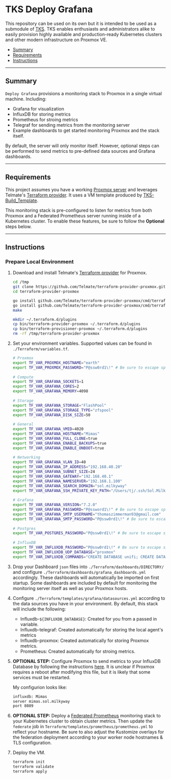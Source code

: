 # TKS Deploy Grafana

This repository can be used on its own but it is intended to be used as a submodule of [TKS](https://github.com/zimmertr/TKS). TKS enables enthusiasts and administrators alike to easily provision highly available and production-ready Kubernetes clusters and other modern infrastructure on Proxmox VE. 

* [Summary](#Summary)
* [Requirements](#Requirements)
* [Instructions](#Instructions)
<hr>

## Summary

`Deploy Grafana`  provisions a monitoring stack to Proxmox in a single virtual machine. Including:

  * Grafana for visualization
  * InfluxDB for storing metrics
  * Prometheus for stroing metrics
  * Telegraf for sending metrics from the monitoring server
  * Example dashboards to get started monitoring Proxmox and the stack itself.

By default, the server will only monitor itself. However, optional steps can be performed to send metrics to pre-defined data sources and Grafana dashboards. 

<hr>

## Requirements

This project assumes you have a working [Proxmox server](https://github.com/zimmertr/TKS-Bootstrap_Proxmox) and leverages Telmate's [Terraform provider](https://github.com/Telmate/terraform-provider-proxmox). It uses a VM template produced by [TKS-Build_Template](https://github.com/zimmertr/TKS-Build_Template).

This monitoring stack is pre-configured to listen for metrics from both Proxmox and a Federated Prometheus server running inside of a Kubernetes cluster. To enable these features, be sure to follow the **Optional** steps below.
<hr>

## Instructions

### Prepare Local Environment

1. Download and install Telmate's [Terraform provider](https://github.com/Telmate/terraform-provider-proxmox) for Proxmox.

   ```bash
   cd /tmp
   git clone https://github.com/Telmate/terraform-provider-proxmox.git
   cd terraform-provider-proxmox
   
   go install github.com/Telmate/terraform-provider-proxmox/cmd/terraform-provider-proxmox
   go install github.com/Telmate/terraform-provider-proxmox/cmd/terraform-provisioner-proxmox
   make
   
   mkdir ~/.terraform.d/plugins
   cp bin/terraform-provider-proxmox ~/.terraform.d/plugins
   cp bin/terraform-provisioner-proxmox ~/.terraform.d/plugins
   rm -rf /tmp/terraform-provider-proxmox
   ```

2. Set your environment variables. Supported values can be found in `./Terraform/variables.tf`.

   ```bash
   # Proxmox
   export TF_VAR_PROXMOX_HOSTNAME="earth"
   export TF_VAR_PROXMOX_PASSWORD="P@ssw0rd1\!" # Be sure to escape special characters
 
   # Compute
   export TF_VAR_GRAFANA_SOCKETS=1
   export TF_VAR_GRAFANA_CORES=2
   export TF_VAR_GRAFANA_MEMORY=4098
 
   # Storage
   export TF_VAR_GRAFANA_STORAGE="FlashPool"
   export TF_VAR_GRAFANA_STORAGE_TYPE="zfspool"
   export TF_VAR_GRAFANA_DISK_SIZE=50
 
   # General
   export TF_VAR_GRAFANA_VMID=4020
   export TF_VAR_GRAFANA_HOSTNAME="Mimas"
   export TF_VAR_GRAFANA_FULL_CLONE=true
   export TF_VAR_GRAFANA_ENABLE_BACKUPS=true
   export TF_VAR_GRAFANA_ENABLE_ONBOOT=true
 
   # Networking
   export TF_VAR_GRAFANA_VLAN_ID=40
   export TF_VAR_GRAFANA_IP_ADDRESS="192.168.40.20"
   export TF_VAR_GRAFANA_SUBNET_SIZE=24
   export TF_VAR_GRAFANA_GATEWAY="192.168.40.1"
   export TF_VAR_GRAFANA_NAMESERVER="192.168.1.100"
   export TF_VAR_GRAFANA_SEARCH_DOMAIN="sol.milkyway"
   export TF_VAR_GRAFANA_SSH_PRIVATE_KEY_PATH="/Users/tj/.ssh/Sol.Milkyway/mimas.sol.milkyway"
 
   # Grafana
   export TF_VAR_GRAFANA_VERSION="7.2.0"
   export TF_VAR_GRAFANA_PASSWORD="P@ssword1\!" # Be sure to escape special characters
   export TF_VAR_GRAFANA_SMTP_USERNAME="thomaszimmerman93@gmail.com"
   export TF_VAR_GRAFANA_SMTP_PASSWORD="P@ssw0rd1\!" # Be sure to escape special characters
 
   # Postgres
   export TF_VAR_POSTGRES_PASSWORD="P@ssw0rd1\!" # Be sure to escape special characters
 
   # InfluxDB
   export TF_VAR_INFLUXDB_PASSWORD="P@ssw0rd1\!" # Be sure to escape special characters
   export TF_VAR_INFLUXDB_UDP_DATABASE="proxmox"
   export TF_VAR_INFLUXDB_COMMANDS="CREATE DATABASE unifi; CREATE DATABASE ups; CREATE DATABASE odroid;"
   ```

3. Drop your Dashboard `json` files into `./Terraform/dashboards/DIRECTORY/` and configure `./Terraform/dashboards/grafana_dashboards.yml` accordingly. These dashboards will automatically be imported on first startup. Some dashboards are included by default for monitoring the monitoring server itself as well as your Proxmox hosts.

4. Configure `./Terraform/templates/grafana/datasources.yml` according to the data sources you have in your environment. By default, this stack will include the following:

   * Influxdb-`${INFLUXDB_DATABASE}`: Created for you from a passed in variable.
   * Influxdb-telegraf: Created automatically for storing the local agent's metrics
   * Influxdb-proxmox: Created automatically for storing Proxmox metrics.
   * Prometheus: Created automatically for stroing metrics.

5. **OPTIONAL STEP:** Configure Proxmox to send metrics to your InfluxDB Database by following the instructions [here](https://pve.proxmox.com/wiki/External_Metric_Server). It is unclear if Proxmox requires a reboot after modifying this file, but it is likely that some services must be restarted.

   My configurion looks like:

   ```bash
   influxdb: Mimas
   server mimas.sol.milkyway
   port 8089
   ```

6. **OPTIONAL STEP:** Deploy a [Federated Prometheus](https://github.com/zimmertr/TKS-Deploy_Kubernetes_Apps/tree/master/Federated_Monitoring) monitoring stack to your Kubernetes cluster to obtain cluster metrics. Then update the `federate` job in `Terraform/templates/prometheus/prometheus.yml` to reflect your hostname. Be sure to also adjust the Kustomize overlays for the federation deployment according to your worker node hostnames & TLS configuration.


7. Deploy the VM.

   ```bash
   terraform init
   terraform validate
   terraform apply
   ```
